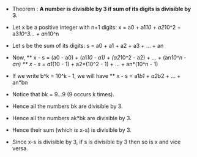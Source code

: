 * Theorem : **A number is divisible by 3 if sum of its digits is divisible by 3.**

* Let x be a positive integer with n+1 digits:  x = a0 + a1*10 + a2*10^2 + a3*10^3... + an*10^n
* Let s be the sum of its digits: s = a0 + a1 + a2 + a3 + ... + an
* Now,
** x - s = (a0 - a0) + (a1*10 - a1) + (a2*10^2 - a2) + ... + (an*10^n - an)
** x - s = a1*(10 - 1) + a2*(10^2 - 1) + ... + an*(10^n - 1)

* If we write b^k = 10^k - 1, we will have
** x - s = a1*b1 + a2*b2 + ... + an*bn

* Notice that bk = 9...9 (9 occurs k times).

* Hence all the numbers bk are divisible by 3.
* Hence all the numbers ak*bk are divisible by 3.
* Hence their sum (which is x-s) is divisible by 3.

* Since x-s is divisible by 3, if s is divisible by 3 then so is x and vice versa.
